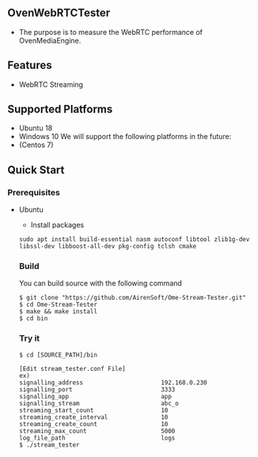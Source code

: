## OvenWebRTCTester
 - The purpose is to measure the WebRTC performance of OvenMediaEngine.

## Features
- WebRTC Streaming

## Supported Platforms
- Ubuntu 18
- Windows 10
We will support the following platforms in the future:
- (Centos 7)

## Quick Start
### Prerequisites
- Ubuntu
  - Install packages
  ```
  sudo apt install build-essential nasm autoconf libtool zlib1g-dev libssl-dev libboost-all-dev pkg-config tclsh cmake
  ```


  ### Build
  You can build source with the following command
  ```
  $ git clone "https://github.com/AirenSoft/Ome-Stream-Tester.git"
  $ cd Ome-Stream-Tester
  $ make && make install
  $ cd bin
  ```

  ### Try it
  ```
  $ cd [SOURCE_PATH]/bin

  [Edit stream_tester.conf File]
  ex)
  signalling_address                      192.168.0.230
  signalling_port                         3333
  signalling_app                          app
  signalling_stream                       abc_o
  streaming_start_count                   10
  streaming_create_interval               10
  streaming_create_count                  10
  streaming_max_count                     5000
  log_file_path                           logs
  $ ./stream_tester

